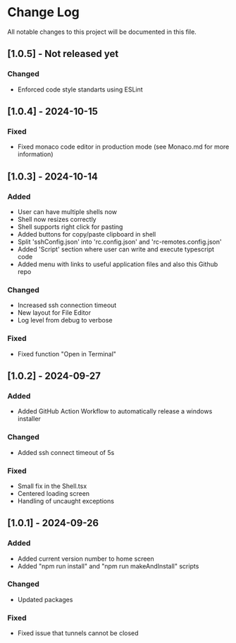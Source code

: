 # Change Log
All notable changes to this project will be documented in this file.

## [1.0.5] - Not released yet

### Changed

- Enforced code style standarts using ESLint

## [1.0.4] - 2024-10-15

### Fixed

- Fixed monaco code editor in production mode (see Monaco.md for more information)

## [1.0.3] - 2024-10-14
 
### Added

- User can have multiple shells now
- Shell now resizes correctly
- Shell supports right click for pasting
- Added buttons for copy/paste clipboard in shell
- Split 'sshConfig.json' into 'rc.config.json' and 'rc-remotes.config.json'
- Added 'Script' section where user can write and execute typescript code
- Added menu with links to useful application files and also this Github repo

### Changed

- Increased ssh connection timeout
- New layout for File Editor
- Log level from debug to verbose

### Fixed

- Fixed function "Open in Terminal"

## [1.0.2] - 2024-09-27
 
### Added

- Added GitHub Action Workflow to automatically release a windows installer

### Changed

- Added ssh connect timeout of 5s
 
### Fixed

- Small fix in the Shell.tsx
- Centered loading screen
- Handling of uncaught exceptions
 
 
## [1.0.1] - 2024-09-26
 
### Added

- Added current version number to home screen
- Added "npm run install" and "npm run makeAndInstall" scripts
   
### Changed

- Updated packages
 
### Fixed
 
- Fixed issue that tunnels cannot be closed